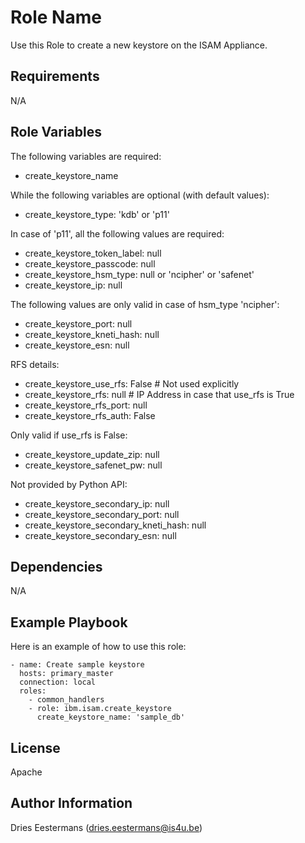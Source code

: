 # Role Name

Use this Role to create a new keystore on the ISAM Appliance.

## Requirements

N/A

## Role Variables

The following variables are required:
* create_keystore_name

While the following variables are optional (with default values):
* create_keystore_type: 'kdb' or 'p11'

In case of 'p11', all the following values are required:
* create_keystore_token_label: null
* create_keystore_passcode: null
* create_keystore_hsm_type: null or 'ncipher' or 'safenet'
* create_keystore_ip: null

The following values are only valid in case of hsm_type 'ncipher':
* create_keystore_port: null
* create_keystore_kneti_hash: null
* create_keystore_esn: null

RFS details:
* create_keystore_use_rfs: False # Not used explicitly
* create_keystore_rfs: null # IP Address in case that use_rfs is True
* create_keystore_rfs_port: null
* create_keystore_rfs_auth: False

Only valid if use_rfs is False:
* create_keystore_update_zip: null
* create_keystore_safenet_pw: null

Not provided by Python API:
* create_keystore_secondary_ip: null
* create_keystore_secondary_port: null
* create_keystore_secondary_kneti_hash: null
* create_keystore_secondary_esn: null

## Dependencies
N/A

## Example Playbook

Here is an example of how to use this role:

    - name: Create sample keystore
      hosts: primary_master
      connection: local
      roles:
        - common_handlers
        - role: ibm.isam.create_keystore
          create_keystore_name: 'sample_db'

## License

Apache

## Author Information

Dries Eestermans (dries.eestermans@is4u.be)
